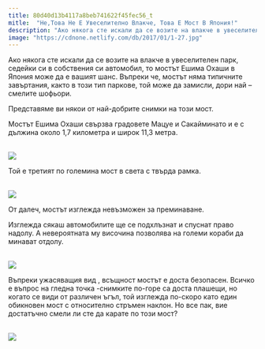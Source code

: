 ```yaml
---
title: 80d40d13b4117a8beb741622f45fec56_t
mitle:  "Не,Това Не Е Увеселително Влакче, Това Е Мост В Япония!"
description: "Ако някога сте искали да се возите на влакче в увеселителен парк, седейки си в собствения си автомобил, то мостът Ешима Охаши в Япония може да е вашият шанс. Въпреки"
image: "https://cdnone.netlify.com/db/2017/01/1-27.jpg"
---
```


 <p>Ако някога сте искали да се возите на влакче в увеселителен парк, седейки си в собствения си автомобил, то мостът Ешима Охаши в Япония може да е вашият шанс. Въпреки че, мостът няма типичните завъртания, както в този тип паркове, той може да замисли, дори най – смелите шофьори.</p>      <p>Представяме ви някои от най-добрите снимки на този мост.</p> <p>Мостът Ешима Охаши свързва градовете Мацуе и Сакайминато и е с дължина около 1,7 километра и широк 11,3 метра.</p>  <p> <br/><img src="https://cdnone.netlify.com/db/2017/01/1-27.jpg"/><br/></p>      <p>Той е третият по големина мост в света с твърда рамка.</p> <p> <br/><img src="https://cdnone.netlify.com/db/2017/01/2-25.jpg"/><br/></p> <p>От далеч, мостът изглежда невъзможен за преминаване.</p> <p>Изглежда сякаш автомобилите ще се подхлъзнат и спуснат право надолу. А невероятната му височина позволява на големи кораби да минават отдолу.</p>      <p> <br/><img src="https://cdnone.netlify.com/db/2017/01/4-24.jpg"/><br/></p>  <p>Въпреки ужасяващия вид , всъщност мостът е доста безопасен. Всичко е въпрос на гледна точка -снимките по-горе са доста плашещи, но когато се види от различен ъгъл, той изглежда по-скоро като един обикновен мост с относително стръмен наклон. Но все пак, вие достатъчно смели ли сте да карате по този мост?</p> <p> <br/><img src="https://cdnone.netlify.com/db/2017/01/5-24.jpg"/><br/></p>       